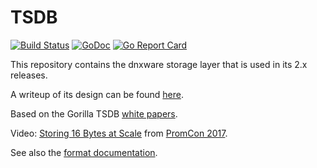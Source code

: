 # TSDB 

[![Build Status](https://travis-ci.org/dnxware/tsdb.svg?branch=master)](https://travis-ci.org/dnxware/tsdb)
[![GoDoc](https://godoc.org/github.com/dnxware/tsdb?status.svg)](https://godoc.org/github.com/dnxware/tsdb)
[![Go Report Card](https://goreportcard.com/badge/github.com/dnxware/tsdb)](https://goreportcard.com/report/github.com/dnxware/tsdb)

This repository contains the dnxware storage layer that is used in its 2.x releases.

A writeup of its design can be found [here](https://fabxc.org/blog/2017-04-10-writing-a-tsdb/).

Based on the Gorilla TSDB [white papers](http://www.vldb.org/pvldb/vol8/p1816-teller.pdf).

Video: [Storing 16 Bytes at Scale](https://youtu.be/b_pEevMAC3I) from [PromCon 2017](https://promcon.io/2017-munich/).

See also the [format documentation](docs/format/README.md).
